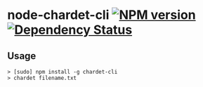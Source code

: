 # node-chardet-cli [![NPM version][npm-image]][npm-url] [![Dependency Status][depstat-image]][depstat-url]

## Usage

```
> [sudo] npm install -g chardet-cli
> chardet filename.txt
```



[npm-url]: https://npmjs.org/package/chardet-cli
[npm-image]: https://badge.fury.io/js/chardet-cli.svg
[depstat-url]: https://david-dm.org/FrankFang/chardet-cli
[depstat-image]: https://david-dm.org/FrankFang/chardet-cli.svg
